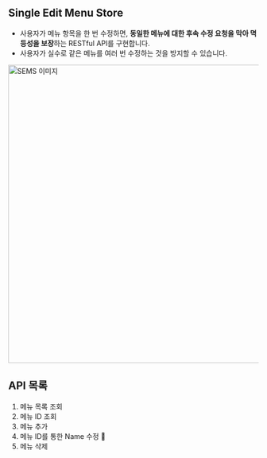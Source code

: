 ## Single Edit Menu Store
- 사용자가 메뉴 항목을 한 번 수정하면, **동일한 메뉴에 대한 후속 수정 요청을 막아 멱등성을 보장**하는 RESTful API를 구현합니다.
- 사용자가 실수로 같은 메뉴를 여러 번 수정하는 것을 방지할 수 있습니다.

<img src="https://private-user-images.githubusercontent.com/102461290/395853611-9a056c86-5ea3-450c-bfc2-2611e2b718f5.png?jwt=eyJhbGciOiJIUzI1NiIsInR5cCI6IkpXVCJ9.eyJpc3MiOiJnaXRodWIuY29tIiwiYXVkIjoicmF3LmdpdGh1YnVzZXJjb250ZW50LmNvbSIsImtleSI6ImtleTUiLCJleHAiOjE3MzQyNTc2NDAsIm5iZiI6MTczNDI1NzM0MCwicGF0aCI6Ii8xMDI0NjEyOTAvMzk1ODUzNjExLTlhMDU2Yzg2LTVlYTMtNDUwYy1iZmMyLTI2MTFlMmI3MThmNS5wbmc_WC1BbXotQWxnb3JpdGhtPUFXUzQtSE1BQy1TSEEyNTYmWC1BbXotQ3JlZGVudGlhbD1BS0lBVkNPRFlMU0E1M1BRSzRaQSUyRjIwMjQxMjE1JTJGdXMtZWFzdC0xJTJGczMlMkZhd3M0X3JlcXVlc3QmWC1BbXotRGF0ZT0yMDI0MTIxNVQxMDA5MDBaJlgtQW16LUV4cGlyZXM9MzAwJlgtQW16LVNpZ25hdHVyZT1lMGFjMzQ2MWUwYzExZmY4NWVjYTU1YTg0YzEzMTk1NjAwODZjMjU2ZTBjOGQzMDE4MGFkMDdmNTVkODJiMGZmJlgtQW16LVNpZ25lZEhlYWRlcnM9aG9zdCJ9.-If5G98UOBAaFx1t8YeZtNLFlpGOc9EQxGzMrBKexug" 
  alt="SEMS 이미지" width="600"/>


## API 목록
1. 메뉴 목록 조회
2. 메뉴 ID 조회
3. 메뉴 추가
4. 메뉴 ID를 통한 Name 수정 🌟
5. 메뉴 삭제 
